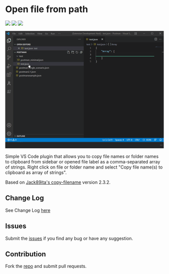 # Open file from path

[![](https://vsmarketplacebadge.apphb.com/version-short/bvanderhorn.copy-filenames-as-array-of-strings.svg)](https://marketplace.visualstudio.com/items?itemName=bvanderhorn.copy-filenames-as-array-of-strings)
[![](https://vsmarketplacebadge.apphb.com/installs-short/bvanderhorn.copy-filenames-as-array-of-strings.svg)](https://marketplace.visualstudio.com/items?itemName=bvanderhorn.copy-filenames-as-array-of-strings)
[![](https://vsmarketplacebadge.apphb.com/rating-short/bvanderhorn.copy-filenames-as-array-of-strings.svg)](https://marketplace.visualstudio.com/items?itemName=bvanderhorn.copy-filenames-as-array-of-strings)

![Open file from path](https://raw.githubusercontent.com/bvanderhorn/vscode-copy-filenames-as-array-of-strings/master/img/cfas-use-gif.gif)

Simple VS Code plugin that allows you to copy file names or folder names to clipboard from sidebar or opened file label as a comma-separated array of strings.
Right click on file or folder name and select "Copy file name(s) to clipboard as array of strings".

Based on [Jack89ita's copy-filename](https://marketplace.visualstudio.com/items?itemName=jack89ita.copy-filename) version 2.3.2.

## Change Log
See Change Log [here](CHANGELOG.md)

## Issues
Submit the [issues](https://github.com/bvanderhorn/vscode-copy-filenames-as-array-of-strings/issues) if you find any bug or have any suggestion.

## Contribution
Fork the [repo](https://github.com/bvanderhorn/vscode-copy-filenames-as-array-of-strings/) and submit pull requests.
